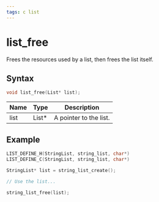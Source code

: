 ```yaml
---
tags: c list
---
```

# list_free

Frees the resources used by a list, then frees the list itself.

## Syntax

```c
void list_free(List* list);
```

| Name | Type | Description |
| --- | --- | --- |
| list | List* | A pointer to the list. |

## Example

```c
LIST_DEFINE_H(StringList, string_list, char*)
LIST_DEFINE_C(StringList, string_list, char*)

StringList* list = string_list_create();

// Use the list...

string_list_free(list);
```